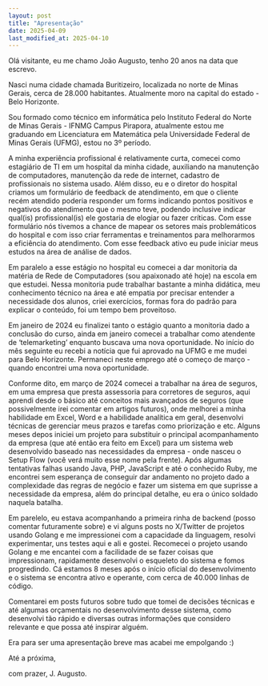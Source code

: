 ```yaml
---
layout: post
title: "Apresentação"
date: 2025-04-09
last_modified_at: 2025-04-10
---
```


Olá visitante, eu me chamo João Augusto, tenho 20 anos na data que escrevo.

Nasci numa cidade chamada Buritizeiro, localizada no norte de Minas Gerais, cerca de 28.000 habitantes. Atualmente moro na capital do estado - Belo Horizonte.

Sou formado como técnico em informática pelo Instituto Federal do Norte de Minas Gerais - IFNMG Campus Pirapora, atualmente estou me graduando em Licenciatura em Matemática pela Universidade Federal de Minas Gerais (UFMG), estou no 3º período.

A minha experiência profissional é relativamente curta, comecei como estagiário de TI em um hospital da minha cidade, auxiliando na manutenção de computadores, manutenção da rede de internet, cadastro de profissionais no sistema usado. Além disso, eu e o diretor do hospital criamos um formulário de feedback de atendimento, em que o cliente recém atendido poderia responder um forms indicando pontos positivos e negativos do atendimento que o mesmo teve, podendo inclusive indicar qual(is) profissional(is) ele gostaria de elogiar ou fazer críticas. Com esse formulário nós tivemos a chance de mapear os setores mais problemáticos do hospital e com isso criar ferramentas e treinamentos para melhorarmos a eficiência do atendimento. Com esse feedback ativo eu pude iniciar meus estudos na área de análise de dados.


Em paralelo a esse estágio no hospital eu comecei a dar monitoria da matéria de Rede de Computadores (sou apaixonado até hoje) na escola em que estudei. Nessa monitoria pude trabalhar bastante a minha didática, meu conhecimento técnico na área e até empatia por precisar entender a necessidade dos alunos, criei exercícios, formas fora do padrão para explicar o conteúdo, foi um tempo bem proveitoso.

Em janeiro de 2024 eu finalizei tanto o estágio quanto a monitoria dado a conclusão do curso, ainda em janeiro comecei a trabalhar como atendente de ‘telemarketing’ enquanto buscava uma nova oportunidade. No início do mês seguinte eu recebi a notícia que fui aprovado na UFMG e me mudei para Belo Horizonte. Permaneci neste emprego até o começo de março - quando encontrei uma nova oportunidade.

Conforme dito, em março de 2024 comecei a trabalhar na área de seguros, em uma empresa que presta assessoria para corretores de seguros, aqui aprendi desde o básico até conceitos mais avançados de seguros (que possivelmente irei comentar em artigos futuros), onde melhorei a minha habilidade em Excel, Word e a habilidade analítica em geral, desenvolvi técnicas de gerenciar meus prazos e tarefas como priorização e etc. Alguns meses depos iniciei um projeto para substituir o principal acompanhamento da empresa (que até então era feito em Excel) para um sistema web desenvolvido baseado nas necessidades da empresa - onde nasceu o Setup Flow (você verá muito esse nome pela frente). Após algumas tentativas falhas usando Java, PHP, JavaScript e até o conhecido Ruby, me encontrei sem esperança de conseguir dar andamento no projeto dado a complexidade das regras de negócio e fazer um sistema em que suprisse a necessidade da empresa, além do principal detalhe, eu era o único soldado naquela batalha. 

Em parelelo, eu estava acompanhando a primeira rinha de backend (posso comentar futuramente sobre) e vi alguns posts no X/Twitter de projetos usando Golang e me impressionei com a capacidade da linguagem, resolvi experimentar, uns testes aqui e ali e gostei. Recomecei o projeto usando Golang e me encantei com a facilidade de se fazer coisas que impressionam, rapidamente desenvolvi o esqueleto do sistema e fomos progredindo. Cá estamos 8 meses após o início oficial do desenvolvimento e o  sistema se encontra ativo e operante, com cerca de 40.000 linhas de código.

Comentarei em posts futuros sobre tudo que tomei de decisões técnicas e até algumas orçamentais no desenvolvimento desse sistema, como desenvolvi tão rápido e diversas outras informações que considero relevante e que possa até inspirar alguém. 


Era para ser uma apresentação breve mas acabei me empolgando :)

Até a próxima,

com prazer, J. Augusto.

